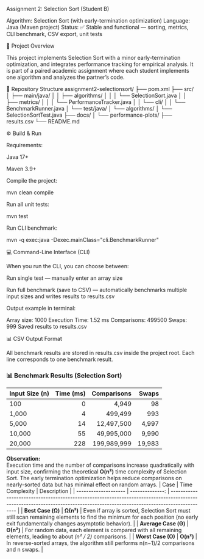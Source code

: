 Assignment 2: Selection Sort (Student B)

Algorithm: Selection Sort (with early-termination optimization)
Language: Java (Maven project)
Status: ✅ Stable and functional — sorting, metrics, CLI benchmark, CSV export, unit tests

🧩 Project Overview

This project implements Selection Sort with a minor early-termination optimization, and integrates performance tracking for empirical analysis.
It is part of a paired academic assignment where each student implements one algorithm and analyzes the partner’s code.

📁 Repository Structure
assignment2-selectionsort/
├── pom.xml
├── src/
│   ├── main/java/
│   │   ├── algorithms/
│   │   │   └── SelectionSort.java
│   │   ├── metrics/
│   │   │   └── PerformanceTracker.java
│   │   └── cli/
│   │       └── BenchmarkRunner.java
│   └── test/java/
│       └── algorithms/
│           └── SelectionSortTest.java
├── docs/
│   └── performance-plots/
├── results.csv
└── README.md

⚙️ Build & Run

Requirements:

Java 17+

Maven 3.9+

Compile the project:

mvn clean compile


Run all unit tests:

mvn test


Run CLI benchmark:

mvn -q exec:java -Dexec.mainClass="cli.BenchmarkRunner"

💻 Command-Line Interface (CLI)

When you run the CLI, you can choose between:

Run single test — manually enter an array size

Run full benchmark (save to CSV) — automatically benchmarks multiple input sizes and writes results to results.csv

Output example in terminal:

Array size: 1000
Execution Time: 1.52 ms
Comparisons: 499500
Swaps: 999
Saved results to results.csv

📊 CSV Output Format

All benchmark results are stored in results.csv inside the project root.
Each line corresponds to one benchmark result.
### 📊 Benchmark Results (Selection Sort)

| Input Size (n) | Time (ms) | Comparisons | Swaps |
|----------------|-----------:|-------------:|-------:|
| 100            | 0          | 4,949        | 98     |
| 1,000          | 4          | 499,499      | 993    |
| 5,000          | 14         | 12,497,500   | 4,997  |
| 10,000         | 55         | 49,995,000   | 9,990  |
| 20,000         | 228        | 199,989,999  | 19,983 |

**Observation:**  
Execution time and the number of comparisons increase quadratically with input size, confirming the theoretical **O(n²)** time complexity of Selection Sort. The early termination optimization helps reduce comparisons on nearly-sorted data but has minimal effect on random arrays.
| Case                 | Time Complexity | Description                                                                                                                                                                 |
| -------------------- | --------------: | --------------------------------------------------------------------------------------------------------------------------------------------------------------------------- |
| **Best Case (Ω)**    |       **Ω(n²)** | Even if array is sorted, Selection Sort must still scan remaining elements to find the minimum for each position (no early exit fundamentally changes asymptotic behavior). |
| **Average Case (Θ)** |       **Θ(n²)** | For random data, each element is compared with all remaining elements, leading to about *(n² / 2)* comparisons.                                                             |
| **Worst Case (O)**   |       **O(n²)** | In reverse-sorted arrays, the algorithm still performs n(n−1)/2 comparisons and n swaps.                                                                                    |
